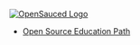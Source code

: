 [![OpenSauced Logo](../_assets/images/logo-on-dark.png)](https://opensauced.pizza/)

- [Open Source Education Path](/)
